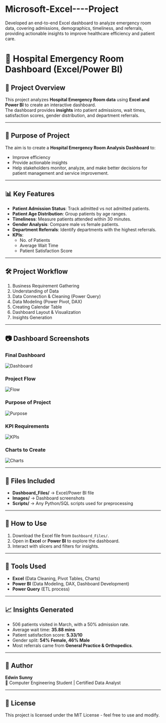 # Microsoft-Excel----Project
Developed an end-to-end Excel dashboard to analyze emergency room data, covering admissions, demographics, timeliness, and referrals, providing actionable insights to improve healthcare efficiency and patient care.


# 🏥 Hospital Emergency Room Dashboard (Excel/Power BI)

## 📌 Project Overview
This project analyzes **Hospital Emergency Room data** using **Excel and Power BI** to create an interactive dashboard.  
The dashboard provides **insights** into patient admissions, wait times, satisfaction scores, gender distribution, and department referrals.

---

## 🎯 Purpose of Project
The aim is to create a **Hospital Emergency Room Analysis Dashboard** to:
- Improve efficiency
- Provide actionable insights
- Help stakeholders monitor, analyze, and make better decisions for patient management and service improvement.

---

## 📊 Key Features
- **Patient Admission Status**: Track admitted vs not admitted patients.
- **Patient Age Distribution**: Group patients by age ranges.
- **Timeliness**: Measure patients attended within 30 minutes.
- **Gender Analysis**: Compare male vs female patients.
- **Department Referrals**: Identify departments with the highest referrals.
- **KPIs**:
  - No. of Patients
  - Average Wait Time
  - Patient Satisfaction Score

---

## 🛠 Project Workflow
1. Business Requirement Gathering  
2. Understanding of Data  
3. Data Connection & Cleaning (Power Query)  
4. Data Modeling (Power Pivot, DAX)  
5. Creating Calendar Table  
6. Dashboard Layout & Visualization  
7. Insights Generation  

---

## 📷 Dashboard Screenshots
### Final Dashboard
![Dashboard](./Images/Final_Dashboard.png)

### Project Flow
![Flow](./Images/Project_Flow.png)

### Purpose of Project
![Purpose](./Images/Purpose_of_Project.png)

### KPI Requirements
![KPIs](./Images/KPI_Requirements.png)

### Charts to Create
![Charts](./Images/Charts_To_Create.png)

---

## 📂 Files Included
- **Dashboard_Files/** → Excel/Power BI file  
- **Images/** → Dashboard screenshots  
- **Scripts/** → Any Python/SQL scripts used for preprocessing  

---

## 🚀 How to Use
1. Download the Excel file from `Dashboard_Files/`.  
2. Open in **Excel** or **Power BI** to explore the dashboard.  
3. Interact with slicers and filters for insights.  

---

## 📌 Tools Used
- **Excel** (Data Cleaning, Pivot Tables, Charts)  
- **Power BI** (Data Modeling, DAX, Dashboard Development)  
- **Power Query** (ETL process)  

---

## 📈 Insights Generated
- 506 patients visited in March, with a 50% admission rate.  
- Average wait time: **35.88 mins**  
- Patient satisfaction score: **5.33/10**  
- Gender split: **54% Female, 46% Male**  
- Most referrals came from **General Practice & Orthopedics**.  

---

## 👤 Author
**Edwin Sunny**  
📌 Computer Engineering Student | Certified Data Analyst  

---

## 📜 License
This project is licensed under the MIT License - feel free to use and modify.
